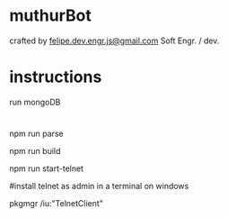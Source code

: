 # muthurBot

crafted by felipe.dev.engr.js@gmail.com
Soft Engr. / dev. 

#  instructions

run mongoDB

#
npm run parse

npm run build

npm run start-telnet


#install telnet as admin in a terminal on windows

pkgmgr /iu:"TelnetClient"


